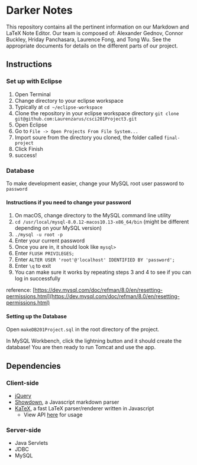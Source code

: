 # Darker Notes
This repository contains all the pertinent information on our Markdown and LaTeX Note Editor. Our team is composed of: Alexander Gednov, 
Connor Buckley, Hriday Panchasara, Laurence Fong, and Tong Wu. See the appropriate documents for details on the different 
parts of our project.

## Instructions

### Set up with Eclipse

1. Open Terminal
2. Change directory to your eclipse workspace
  1. Typically at `cd ~/eclipse-workspace`
1. Clone the repository in your eclipse workspace directory `git clone git@github.com:Laurenzarus/csci201Project3.git`
2. Open Eclipse
3. Go to `File -> Open Projects From File System...`
4. Import soure from the directory you cloned, the folder called `final-project`
5. Click Finish
6. success!

### Database

To make development easier, change your MySQL root user password to `password`

#### Instructions if you need to change your password

1. On macOS, change directory to the MySQL command line utility
  1. `cd /usr/local/mysql-8.0.12-macos10.13-x86_64/bin` (might be different depending on your MySQL version)
1. `./mysql -u root -p`
2. Enter your current password
3. Once you are in, it should look like `mysql> `
4. Enter `FLUSH PRIVILEGES;`
5. Enter `ALTER USER 'root'@'localhost' IDENTIFIED BY 'password';`
6. Enter `\q` to exit
7. You can make sure it works by repeating steps 3 and 4 to see if you can log in successfully

reference: [https://dev.mysql.com/doc/refman/8.0/en/resetting-permissions.html](https://dev.mysql.com/doc/refman/8.0/en/resetting-permissions.html)

#### Setting up the Database

Open `makeDB201Project.sql` in the root directory of the project.

In MySQL Workbench, click the lightning button and it should create the database! You are then ready to run Tomcat and use the app.


## Dependencies

### Client-side 

* [jQuery](https://code.jquery.com/)
* [Showdown](http://showdownjs.com/), a Javascript markdown parser
* [KaTeX](https://katex.org/), a fast LaTeX parser/renderer written in Javascript 
	* View API [here](https://katex.org/docs/api.html) for usage 


### Server-side

* Java Servlets
* JDBC
* MySQL